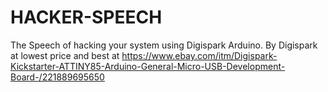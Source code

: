# HACKER-SPEECH
The Speech of hacking your system using Digispark Arduino. By Digispark at lowest price and best at https://www.ebay.com/itm/Digispark-Kickstarter-ATTINY85-Arduino-General-Micro-USB-Development-Board-/221889695650
